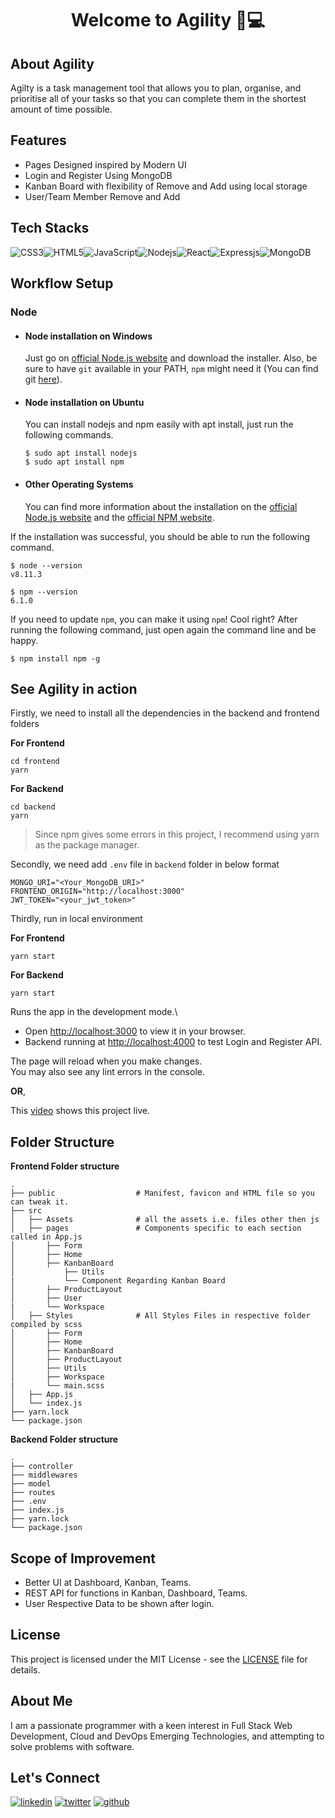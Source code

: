<div align="center">
  <h1>Welcome to Agility 👋💻</h1>
</div>

##  About Agility

Agilty is a task management tool that allows you to plan, organise, and prioritise all of your tasks so that you can complete them in the shortest amount of time possible.   

## Features

- Pages Designed inspired by Modern UI
- Login and Register Using MongoDB
- Kanban Board with flexibility of Remove and Add using local storage
- User/Team Member Remove and Add

##  Tech Stacks

![CSS3](https://img.shields.io/badge/css3-%231572B6.svg?style=for-the-badge&logo=css3&logoColor=white)![HTML5](https://img.shields.io/badge/html5-%23E34F26.svg?style=for-the-badge&logo=html5&logoColor=white)![JavaScript](https://img.shields.io/badge/JavaScript-323330?style=for-the-badge&logo=javascript&logoColor=F7DF1E)![Nodejs](https://img.shields.io/badge/Node.js-339933?style=for-the-badge&logo=nodedotjs&logoColor=white)![React](https://img.shields.io/badge/react-%2320232a.svg?style=for-the-badge&logo=react&logoColor=%2361DAFB)![Expressjs](https://img.shields.io/badge/Express.js-000000?style=for-the-badge&logo=express&logoColor=white)![MongoDB](https://img.shields.io/badge/MongoDB-%234ea94b.svg?style=for-the-badge&logo=mongodb&logoColor=white)

## Workflow Setup
### Node

-   #### Node installation on Windows

    Just go on [official Node.js website](https://nodejs.org/) and download the installer.
    Also, be sure to have `git` available in your PATH, `npm` might need it (You can find git [here](https://git-scm.com/)).

-   #### Node installation on Ubuntu

    You can install nodejs and npm easily with apt install, just run the following commands.

        $ sudo apt install nodejs
        $ sudo apt install npm

-   #### Other Operating Systems
    You can find more information about the installation on the [official Node.js website](https://nodejs.org/) and the [official NPM website](https://npmjs.org/).

If the installation was successful, you should be able to run the following command.

    $ node --version
    v8.11.3

    $ npm --version
    6.1.0

If you need to update `npm`, you can make it using `npm`! Cool right? After running the following command, just open again the command line and be happy.

    $ npm install npm -g

## See Agility in action

Firstly, we need to install all the dependencies in the backend and frontend folders

**For Frontend**   
```
cd frontend
yarn
```   
**For Backend**   
```
cd backend
yarn
```    
> Since npm gives some errors in this project, I recommend using yarn as the package manager.

Secondly, we need add `.env` file in `backend` folder in below format
```
MONGO_URI="<Your_MongoDB_URI>"
FRONTEND_ORIGIN="http://localhost:3000"
JWT_TOKEN="<your_jwt_token>"
```
Thirdly, run in local environment

**For Frontend**   
```
yarn start
```   
**For Backend**   
```
yarn start
``` 
Runs the app in the development mode.\
- Open [http://localhost:3000](http://localhost:3000) to view it in your browser.   
- Backend running at [http://localhost:4000](http://localhost:4000) to test Login and Register API.

The page will reload when you make changes.\
You may also see any lint errors in the console.

**OR**, 

This [video]() shows this project live.

## Folder Structure

**Frontend Folder structure**   
```
.
├── public                  # Manifest, favicon and HTML file so you can tweak it.
├── src                     
│   ├── Assets              # all the assets i.e. files other then js  
│   ├── pages               # Components specific to each section called in App.js
│       ├── Form          
│       ├── Home          
│       ├── KanbanBoard
│           ├── Utils
|           └── Component Regarding Kanban Board     
│       ├── ProductLayout        
│       ├── User        
|       └── Workspace  
│   ├── Styles              # All Styles Files in respective folder compiled by scss
│       ├── Form          
│       ├── Home          
│       ├── KanbanBoard          
│       ├── ProductLayout        
│       ├── Utils        
│       ├── Workspace        
|       └── main.scss
│   ├── App.js
│   └── index.js            
├── yarn.lock     
└── package.json              
```   

**Backend Folder structure**   

```
.
├── controller             
├── middlewares
├── model 
├── routes
├── .env 
├── index.js
├── yarn.lock     
└── package.json              
```   

## Scope of Improvement

- Better UI at Dashboard, Kanban, Teams.
- REST API for functions in Kanban, Dashboard, Teams.
- User Respective Data to be shown after login.

## License

This project is licensed under the MIT License - see the [LICENSE](https://github.com/thisiskushal31/Agility/blob/main/LICENSE) file for details.

## About Me

I am a passionate programmer with a keen interest in Full Stack Web Development, Cloud and DevOps Emerging Technologies, and attempting to solve problems with software.

## Let's Connect
[![linkedin](https://img.shields.io/badge/linkedin-0A66C2?style=for-the-badge&logo=linkedin&logoColor=white)](https://www.linkedin.com/in/thisiskushalgupta/)
[![twitter](https://img.shields.io/badge/twitter-1DA1F2?style=for-the-badge&logo=twitter&logoColor=white)](https://twitter.com/thisis_kushal)
[![github](https://img.shields.io/badge/github-3d4653?style=for-the-badge&logo=github&logoColor=white)](https://github.com/thisiskushal31/)